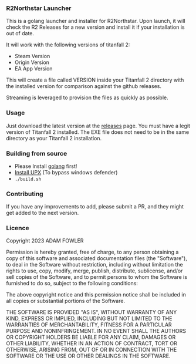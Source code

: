 ### R2Northstar Launcher


This is a golang launcher and installer for R2Northstar. Upon launch, it will check the R2 Releases for a new version and install it if your installation is out of date.

It will work with the following versions of titanfall 2:
    
- Steam Version
- Origin Version
- EA App Version

This will create a file called VERSION inside your Titanfall 2 directory with the installed version for comparison against the github releases.

Streaming is leveraged to provision the files as quickly as possible.

### Usage

Just download the latest version at the [releases](https://github.com/adamtheadmin/go-r2-northstar-launcher/releases) page. You must have a legit version of Titanfall 2 installed.
The EXE file does not need to be in the same directory as your Titanfall 2 installation.

### Building from source
 - Please Install [golang](https://go.dev/learn/) first!
 - [Install UPX](https://github.com/upx/upx) (To bypass windows defender)
 - `./build.sh`

### Contributing

If you have any improvements to add, please submit a PR, and they might get added to the next version. 

### Licence

Copyright 2023 ADAM FOWLER

Permission is hereby granted, free of charge, to any person obtaining a copy of this software and associated documentation files (the "Software"), to deal in the Software without restriction, including without limitation the rights to use, copy, modify, merge, publish, distribute, sublicense, and/or sell copies of the Software, and to permit persons to whom the Software is furnished to do so, subject to the following conditions:

The above copyright notice and this permission notice shall be included in all copies or substantial portions of the Software.

THE SOFTWARE IS PROVIDED "AS IS", WITHOUT WARRANTY OF ANY KIND, EXPRESS OR IMPLIED, INCLUDING BUT NOT LIMITED TO THE WARRANTIES OF MERCHANTABILITY, FITNESS FOR A PARTICULAR PURPOSE AND NONINFRINGEMENT. IN NO EVENT SHALL THE AUTHORS OR COPYRIGHT HOLDERS BE LIABLE FOR ANY CLAIM, DAMAGES OR OTHER LIABILITY, WHETHER IN AN ACTION OF CONTRACT, TORT OR OTHERWISE, ARISING FROM, OUT OF OR IN CONNECTION WITH THE SOFTWARE OR THE USE OR OTHER DEALINGS IN THE SOFTWARE.
